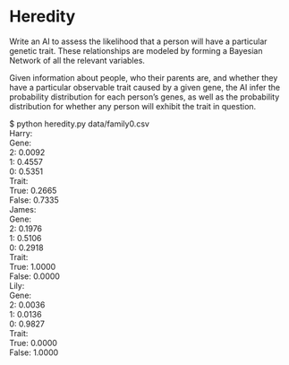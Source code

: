 # Heredity

Write an AI to assess the likelihood that a person will have a particular genetic trait. These relationships are modeled by forming a Bayesian Network of all the relevant variables.

Given information about people, who their parents are, and whether they have a particular observable trait caused by a given gene, the AI infer the probability distribution for each person’s genes, as well as the probability distribution for whether any person will exhibit the trait in question.

$ python heredity.py data/family0.csv  
Harry:  
  Gene:  
    2: 0.0092  
    1: 0.4557  
    0: 0.5351  
  Trait:  
    True: 0.2665  
    False: 0.7335  
James:  
  Gene:  
    2: 0.1976  
    1: 0.5106  
    0: 0.2918  
  Trait:  
    True: 1.0000  
    False: 0.0000  
Lily:  
  Gene:  
    2: 0.0036  
    1: 0.0136  
    0: 0.9827  
  Trait:  
    True: 0.0000  
    False: 1.0000  
    
